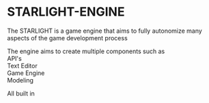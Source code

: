 # STARLIGHT-ENGINE
The STARLIGHT is a game engine that aims to fully autonomize many aspects of the game development process 

The engine aims to create multiple components such as  
API's  
Text Editor  
Game Engine  
Modeling

All built in
